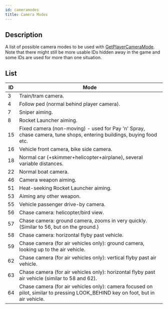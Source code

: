 ```yaml
---
id: cameramodes
title: Camera Modes
---
```


## Description
A list of possible camera modes to be used with [GetPlayerCameraMode](../functions/GetPlayerCameraMode.md). Note that there might still be more usable IDs hidden away in the game and some IDs are used for more than one situation.

## List
|ID|Mode|
|---|---|
|3|Train/tram camera.|
|4|Follow ped (normal behind player camera).|
|7|Sniper aiming.|
|8|Rocket Launcher aiming.|
|15|Fixed camera (non-moving) - used for Pay 'n' Spray, chase camera, tune shops, entering buildings, buying food etc.|
|16|Vehicle front camera, bike side camera.|
|18|Normal car (+skimmer+helicopter+airplane), several variable distances.|
|22|Normal boat camera.|
|46|Camera weapon aiming.|
|51|Heat-seeking Rocket Launcher aiming.|
|53|Aiming any other weapon.|
|55|Vehicle passenger drive-by camera.|
|56|Chase camera: helicopter/bird view.|
|57|Chase camera: ground camera, zooms in very quickly. (Similar to 56, but on the ground.)|
|58|Chase camera: horizontal flyby past vehicle.|
|59|Chase camera (for air vehicles only): ground camera, looking up to the air vehicle.|
|62|Chase camera (for air vehicles only): vertical flyby past air vehicle.|
|63|Chase camera (for air vehicles only): horizontal flyby past air vehicle (similar to 58 and 62).|
|64|Chase camera (for air vehicles only): camera focused on pilot, similar to pressing LOOK_BEHIND key on foot, but in air vehicle.|